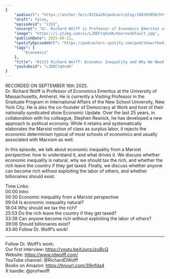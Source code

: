 ```yaml
---
{
	"audiourl": "https://anchor.fm/s/822ba20/podcast/play/108393058/https%3A%2F%2Fd3ctxlq1ktw2nl.cloudfront.net%2Fstaging%2F2025-8-16%2F607f62cd-f6f8-df8e-099e-ba44f5faa592.m4a",
	"draft": false,
	"episodeid": "1153",
	"excerpt": "Dr. Richard Wolff is Professor of Economics Emeritus at the University of Massachusetts, Amherst. He is currently a Visiting Professor in the Graduate Program in International Affairs of the New School University, New York City. He is also the co-founder of Democracy at Work and host of their nationally syndicated show Economic Update. Over the last 25 years, in collaboration with his colleague, Stephen Resnick, he has developed a new approach to political economy. While it retains and systematically elaborates the Marxist notion of class as surplus labor, it rejects the economic determinism typical of most schools of economics and usually associated with Marxism as well.",
	"image": "https://i.ytimg.com/vi/LJDDCtqVu4A/maxresdefault.jpg",
	"publishDate": 2025-09-22,
	"spotifyEpisodeUrl": "https://podcasters.spotify.com/pod/show/thedissenter/episodes/1153-Richard-Wolff-Economic-Inequality-and-Why-We-Need-to-Tax-the-Rich-e38ad52",
	"tags": [
		"Economics"
	],
	"title": "#1153 Richard Wolff: Economic Inequality and Why We Need to Tax the Rich",
	"youtubeid": "LJDDCtqVu4A"
}
---
```

RECORDED ON SEPTEMBER 16th 2025.  
Dr. Richard Wolff is Professor of Economics Emeritus at the University of Massachusetts, Amherst. He is currently a Visiting Professor in the Graduate Program in International Affairs of the New School University, New York City. He is also the co-founder of Democracy at Work and host of their nationally syndicated show Economic Update. Over the last 25 years, in collaboration with his colleague, Stephen Resnick, he has developed a new approach to political economy. While it retains and systematically elaborates the Marxist notion of class as surplus labor, it rejects the economic determinism typical of most schools of economics and usually associated with Marxism as well.

In this episode, we talk about economic inequality from a Marxist perspective: how to understand it, and what drives it. We discuss whether economic inequality is natural, why we should tax the rich, and whether the rich leave the country if they get taxed. Finally, we discuss whether anyone can become rich without exploiting the labor of others, and whether billionaires should exist.

Time Links:  
<time>00:00</time> Intro  
<time>00:30</time> Economic inequality from a Marxist perspective  
<time>09:04</time> Is economic inequality natural?  
<time>18:04</time> Why should we tax the rich?  
<time>25:53</time> Do the rich leave the country if they get taxed?  
<time>33:38</time> Can anyone become rich without exploiting the labor of others?  
<time>39:08</time> Should billionaires exist?  
<time>43:40</time> Follow Dr. Wolff’s work!

---

Follow Dr. Wolff’s work:  
Our first interview: https://youtu.be/tJunzJzuBcQ  
Website: https://www.rdwolff.com/  
YouTube channel: @RichardDWolff  
Books on Amazon: https://tinyurl.com/39jnfda4  
X handle: @profwolff
